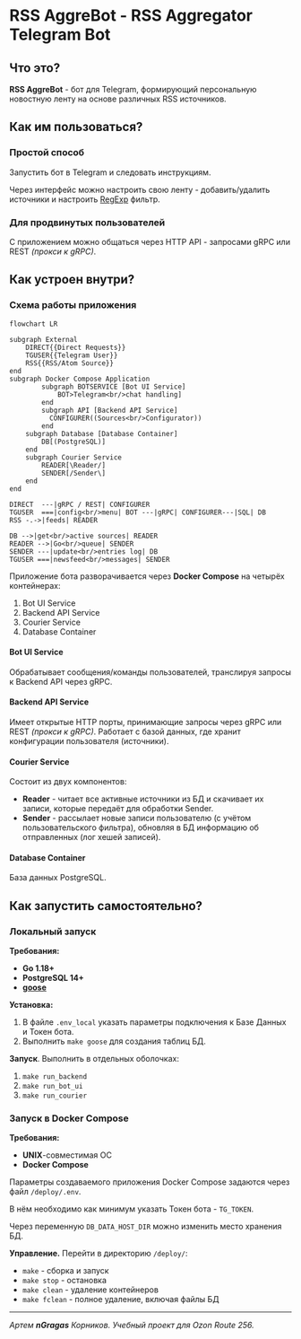 # RSS AggreBot - RSS Aggregator Telegram Bot

## Что это?
**RSS AggreBot** - бот для Telegram, формирующий персональную новостную ленту на
основе различных RSS источников.


## Как им пользоваться?
### Простой способ
Запустить бот в Telegram и следовать инструкциям.

Через интерфейс можно настроить свою ленту - добавить/удалить источники и 
настроить [RegExp](https://ru.wikipedia.org/wiki/Регулярные_выражения) фильтр.

### Для продвинутых пользователей
С приложением можно общаться через HTTP API - запросами gRPC или REST 
_(прокси к gRPC)_.


## Как устроен внутри?
### Схема работы приложения
```mermaid
flowchart LR

subgraph External
    DIRECT{{Direct Requests}}
    TGUSER{{Telegram User}}
    RSS{{RSS/Atom Source}}
end
subgraph Docker Compose Application
        subgraph BOTSERVICE [Bot UI Service]
            BOT>Telegram<br/>chat handling]
        end
        subgraph API [Backend API Service]
          CONFIGURER((Sources<br/>Configurator))
        end
    subgraph Database [Database Container]
        DB[(PostgreSQL)]
    end
    subgraph Courier Service
        READER[\Reader/]
        SENDER[/Sender\]
    end
end

DIRECT  ---|gRPC / REST| CONFIGURER
TGUSER  ===|config<br/>menu| BOT ---|gRPC| CONFIGURER---|SQL| DB
RSS -.->|feeds| READER

DB -->|get<br/>active sources| READER 
READER -->|Go<br/>queue| SENDER
SENDER ---|update<br/>entries log| DB
TGUSER ===|newsfeed<br/>messages| SENDER

```
Приложение бота разворачивается через **Docker Compose** на четырёх 
контейнерах:
1. Bot UI Service
2. Backend API Service
3. Courier Service
4. Database Container

#### Bot UI Service
Обрабатывает сообщения/команды пользователей, транслируя запросы к
Backend API через gRPC.

#### Backend API Service
Имеет открытые HTTP порты, принимающие запросы через gRPC или REST _(прокси к 
gRPC)_.
Работает с базой данных, где хранит конфигурации пользователя (источники).

#### Courier Service
Состоит из двух компонентов:
- **Reader** - читает все активные источники из БД и скачивает их записи, 
  которые передаёт для обработки Sender.
- **Sender** - рассылает новые записи пользователю (с учётом пользовательского 
  фильтра), обновляя в БД информацию об отправленных (лог хешей записей).

#### Database Container
База данных PostgreSQL.

## Как запустить самостоятельно?

### Локальный запуск
**Требования:**
- **Go 1.18+**
- **PostgreSQL 14+**
- [**goose**](https://github.com/pressly/goose)

**Установка:**
1) В файле `.env_local` указать параметры подключения к Базе 
Данных и Токен бота.
2) Выполнить `make goose` для создания таблиц БД.

**Запуск**.
Выполнить в отдельных оболочках:
1) `make run_backend`
2) `make run_bot_ui`
3) `make run_courier`

### Запуск в Docker Compose
**Требования:**
- **UNIX**-совместимая ОС
- **Docker Compose**

Параметры создаваемого приложения Docker Compose задаются через файл
`/deploy/.env`.

В нём необходимо как минимум указать Токен бота - `TG_TOKEN`.

Через переменную `DB_DATA_HOST_DIR` можно изменить место хранения БД.

**Управление.** Перейти в директорию `/deploy/`:
- `make` - сборка и запуск
- `make stop` - остановка
- `make clean` - удаление контейнеров
- `make fclean` - полное удаление, включая файлы БД

---
_Артем **nGragas** Корников. Учебный проект для Ozon Route 256._